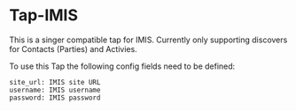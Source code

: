 # Tap-IMIS

This is a singer compatible tap for IMIS. Currently only supporting discovers for Contacts (Parties) and Activies.

To use this Tap the following config fields need to be defined:

```
site_url: IMIS site URL
username: IMIS username
password: IMIS password
```
